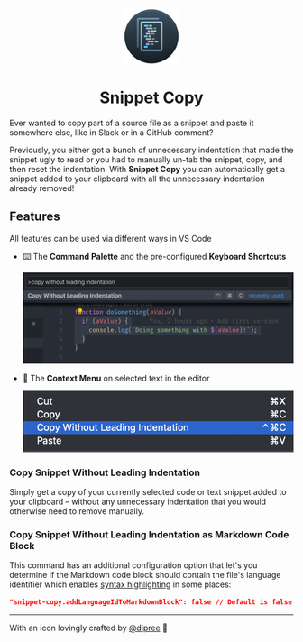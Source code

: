 <p align="center">
  <img
    width="100"
    src="https://raw.githubusercontent.com/lumaxis/snippet-copy/main/images/icon.png"
    alt="Snippet Copy"
  />
	<h1 align="center">Snippet Copy</h1>
</p>

Ever wanted to copy part of a source file as a snippet and paste it somewhere else, like in Slack or in a GitHub comment?

Previously, you either got a bunch of unnecessary indentation that made the snippet ugly to read or you had to manually un-tab the snippet, copy, and then reset the indentation.
With **Snippet Copy** you can automatically get a snippet added to your clipboard with all the unnecessary indentation already removed!

## Features

All features can be used via different ways in VS Code

- ⌨️ The **Command Palette** and the pre-configured **Keyboard Shortcuts**

	![Command in Command Palette](https://github.com/lumaxis/snippet-copy/raw/main/images/command-palette.png)

- 📝 The **Context Menu** on selected text in the editor

	![Command in Context Menu](https://github.com/lumaxis/snippet-copy/raw/main/images/context-menu.png)

### Copy Snippet Without Leading Indentation

Simply get a copy of your currently selected code or text snippet added to your clipboard – without any unnecessary indentation that you would otherwise need to remove manually.

### Copy Snippet Without Leading Indentation as Markdown Code Block

This command has an additional configuration option that let's you determine if the Markdown code block should contain the file's language identifier which enables [syntax highlighting](https://help.github.com/en/github/writing-on-github/creating-and-highlighting-code-blocks#syntax-highlighting) in some places:

```json
"snippet-copy.addLanguageIdToMarkdownBlock": false // Default is false
```

---

With an icon lovingly crafted by [@dipree](https://github.com/dipree) 🌺
